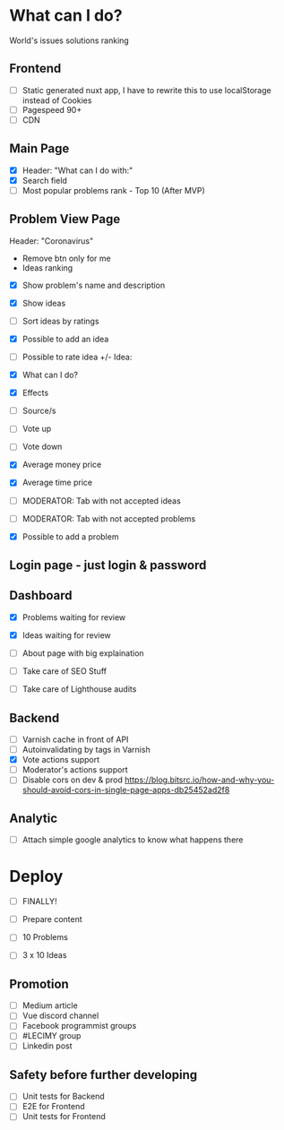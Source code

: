 # What can I do?
World's issues solutions ranking

## Frontend
- [ ] Static generated nuxt app, I have to rewrite this to use localStorage instead of Cookies
- [ ] Pagespeed 90+
- [ ] CDN

## Main Page
- [x] Header: "What can I do with:"
- [x] Search field
- [ ] Most popular problems rank - Top 10 (After MVP)

## Problem View Page
Header: "Coronavirus" 
- Remove btn only for me
- Ideas ranking
- [x] Show problem's name and description
- [x] Show ideas
- [ ] Sort ideas by ratings
- [x] Possible to add an idea
- [ ] Possible to rate idea +/-
Idea:
- [x] What can I do?
- [x] Effects
- [ ] Source/s
- [ ] Vote up
- [ ] Vote down
- [x] Average money price
- [x] Average time price

- [ ] MODERATOR: Tab with not accepted ideas
- [ ] MODERATOR: Tab with not accepted problems

- [x] Possible to add a problem

## Login page - just login & password
## Dashboard
- [x] Problems waiting for review
- [x] Ideas waiting for review

- [ ] About page with big explaination
- [ ] Take care of SEO Stuff
- [ ] Take care of Lighthouse audits

## Backend
- [ ] Varnish cache in front of API
- [ ] Autoinvalidating by tags in Varnish
- [x] Vote actions support
- [ ] Moderator's actions support
- [ ] Disable cors on dev & prod https://blog.bitsrc.io/how-and-why-you-should-avoid-cors-in-single-page-apps-db25452ad2f8

## Analytic
- [ ] Attach simple google analytics to know what happens there

# Deploy
- [ ] FINALLY!

- [ ] Prepare content
- [ ] 10 Problems
- [ ] 3 x 10 Ideas

## Promotion
- [ ] Medium article
- [ ] Vue discord channel
- [ ] Facebook programmist groups
- [ ] #LECIMY group
- [ ] Linkedin post

## Safety before further developing
- [ ] Unit tests for Backend
- [ ] E2E for Frontend
- [ ] Unit tests for Frontend

